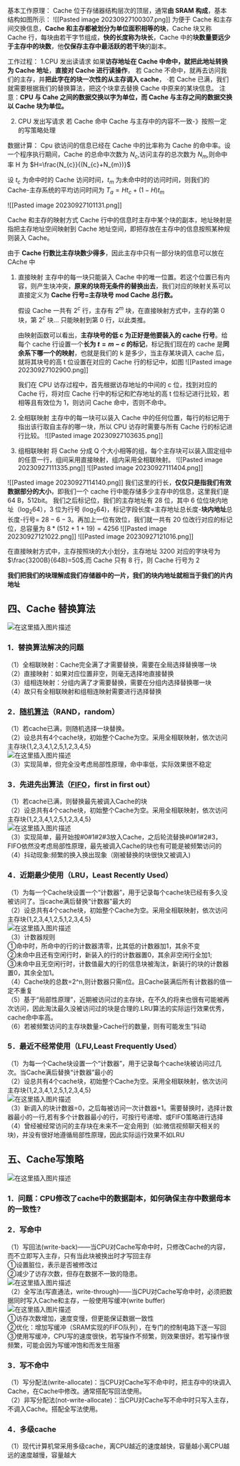基本工作原理：
Cache 位于存储器结构层次的顶层，通常**由 SRAM 构成**，基本结构如图所示：
![[Pasted image 20230927100307.png]]
为便于 Cache 和主存间交换信息，**Cache 和主存都被划分为单位面积相等的块**，Cache 块又称 Cache 行，每块由若干字节组成，**快的长度称为块长**，Cache 中的**块数量要远少于主存中的块数**，他**仅保存主存中最活跃的若干块**的副本。

工作过程：
1.CPU 发出读请求
如果**访存地址在 Cache 中命中，就把此地址转换为 Cache 地址**，**直接对 Cache 进行读操作**，
若 Cache 不命中，就再去访问我们的主存，并**把此字在的块一次性的从主存调入 cache**，
·若 Cache 已满，我们就需要根据我们的替换算法，把这个块拿去替换 Cache 中原来的某块信息。
注意：**CPU 与 Cahe 之间的数据交换以字为单位，而 Cache 与主存之间的数据交换以 Cache 块为单位。**

2. CPU 发出写请求
	若 Cache 命中
		Cache 与主存中的内容不一致-》按照一定的写策略处理

数据计算：
Cpu 欲访问的信息已经在 Cache 中的比率称为 Cache 的命中率。设一个程序执行期间，Cache 的总命中次数为 $N_{c}$,访问主存的总次数为 $N_{m}$,则命中率 H 为 $H=\frac{N_{c}}{(N_{c}+N_{m})}$

设 $t_{c}$ 为命中时的 Cache 访问时间，$t_{m}$ 为未命中时的访问时间，则我们的 Cache-主存系统的平均访问时间为 $T_{a}=Ht_{c}+(1-H)t_{m}$

![[Pasted image 20230927101131.png]]


Cache 和主存的映射方式
Cache 行中的信息时主存中某个块的副本，地址映射是指把主存地址空间映射到 Cache 地址空间，即把存放在主存中的信息按照某种规则装入 Cache。

由于 **Cache 行数比主存块数少得多**，因此主存中只有一部分块的信息可以放在 CAche 中

1. 直接映射
	主存中的每一块只能装入 Cache 中的唯一位置。若这个位置已有内容，则产生块冲突，**原来的块将无条件的替换出去**，我们对应的映射关系可以直接定义为 **Cache 行号=主存块号 mod Cache 总行数。**
	
	假设 Cache 一共有 $2^c$ 行，主存有 $2^m$ 块，在直接映射方式中，主存的第 0 块，第 $2^c$ 块... 只能映射到第 0 行，以此类推。
	
	由映射函数可以看出，**主存块号的低 c 为正好是他要装入的 cache 行号**。给每个 cache 行设置一个**长为 $t=m-c$ 的标记**，标记我们现在的 cache 是**同余系下哪一个的映射**，也就是我们的 k 是多少，当主存某块调入 cache 后，就将其块号的高 t 位设置在对应的 Cache 行的标记中，如图
	![[Pasted image 20230927102900.png]]

	我们在 CPU 访存过程中，首先根据访存地址的中间的 c 位，找到对应的 Cache 行，将对应 Cache 行中的标记和贮存地址的高 t 位标记进行比较，若相等且有效位为 1，则访问 Cache 命中，否则不命中。

2. 全相联映射
	主存中的每一块可以装入 Cache 中的任何位置，每行的标记用于指出该行取自主存的哪一块，所以 CPU 访存时需要与所有 Cache 行的标记进行比较。
	![[Pasted image 20230927103635.png]]

3. 组相联映射
	将 Cache 分成 Q 个大小相等的组，每个主存块可以装入固定组中的任意一行，组间采用直接映射，组内采用全相联映射。
	![[Pasted image 20230927111335.png]]
![[Pasted image 20230927111404.png]]



![[Pasted image 20230927114140.png]]
我们这里的行长，**仅仅只是指我们有效数据部分的大小**，即我们一个 cache 行中能存储多少主存中的信息，这里我们是 64 B，512bit。
我们之后标记位，我们的主存地址有 28 位，其中 6 位位块内地址（$\log_{2}64$），3 位为行号 ($\log_{2} 64)$，标记字段长度=主存地址总长度-**块内地址**总长度-行号= $28-6-3$。再加上一位有效位，我们就一共有 20 位改行对应的标记位，总容量为 $8*(512+1+19)=4256$
![[Pasted image 20230927121022.png]]
![[Pasted image 20230927121016.png]]

在直接映射方式中，主存按照块的大小划分，主存地址 3200 对应的字块号为 $\frac{3200B}{64B}=50$,而 Cache 只有 8 行，则 Cache 行号为 2

**我们把我们的块理解成我们存储器中的一片，我们的块内地址就相当于我们的片内地址**
## 四、Cache 替换算法

![在这里插入图片描述](https://img-blog.csdnimg.cn/11084a779a9b4790a30fb560577c7734.png?x-oss-process=image/watermark,type_d3F5LXplbmhlaQ,shadow_50,text_Q1NETiBA5p-g5qqs6Iy2QA==,size_20,color_FFFFFF,t_70,g_se,x_16)

### 1．替换算法解决的问题

（1）全相联映射：Cache完全满了才需要替换，需要在全局选择替换哪一块  
（2）直接映射：如果对应位置非空，则毫无选择地直接替换  
（3）组相连映射：分组内满了才需要替换，需要在分组内选择替换哪一块  
（4）故只有全相联映射和组相连映射需要进行选择替换

### 2．[随机算法](https://so.csdn.net/so/search?q=%E9%9A%8F%E6%9C%BA%E7%AE%97%E6%B3%95&spm=1001.2101.3001.7020)（RAND，random）

（1）若cache已满，则随机选择一块替换。  
（2）设总共有4个cache块，初始整个Cache为空。采用全相联映射，依次访问主存块{1,2,3,4,1,2,5,1,2,3,4,5}  
![在这里插入图片描述](https://img-blog.csdnimg.cn/a92ce5fda4c8412f963a8c4b7e957439.png?x-oss-process=image/watermark,type_d3F5LXplbmhlaQ,shadow_50,text_Q1NETiBA5p-g5qqs6Iy2QA==,size_20,color_FFFFFF,t_70,g_se,x_16)  
（3）实现简单，但完全没考虑局部性原理，命中率低，实际效果很不稳定

### 3．先进先出算法（[FIFO](https://so.csdn.net/so/search?q=FIFO&spm=1001.2101.3001.7020)，first in first out）

（1）若cache已满，则替换最先被调入Cache的块  
（2）设总共有4个cache块，初始整个Cache为空。采用全相联映射，依次访问主存块{1,2,3,4,1,2,5,1,2,3,4,5}  
![在这里插入图片描述](https://img-blog.csdnimg.cn/8b8af2ecd8e14c89a3edbcd7d9cf8715.png?x-oss-process=image/watermark,type_d3F5LXplbmhlaQ,shadow_50,text_Q1NETiBA5p-g5qqs6Iy2QA==,size_20,color_FFFFFF,t_70,g_se,x_16)  
（3）实现简单，最开始按#0#1#2#3放入Cache，之后轮流替换#0#1#2#3，FIFO依然没考虑局部性原理，最先被调入Cache的块也有可能是被频繁访问的  
（4）抖动现象:频繁的换入换出现象（刚被替换的块很快又被调入)

### 4．近期最少使用（LRU，Least Recently Used）

（1）为每一个Cache块设置一个“计数器”，用于记录每个cache块已经有多久没被访问了。当cache满后替换“计数器”最大的  
（2）设总共有4个cache块，初始整个Cache为空。采用全相联映射，依次访问主存块{1,2,3,4,1,2,5,1,2,3,4,5}  
![在这里插入图片描述](https://img-blog.csdnimg.cn/f5ec220cf6b34eac9a6723b56d166bef.png?x-oss-process=image/watermark,type_d3F5LXplbmhlaQ,shadow_50,text_Q1NETiBA5p-g5qqs6Iy2QA==,size_20,color_FFFFFF,t_70,g_se,x_16)  
（3）计数器规则  
①命中时，所命中的行的计数器清零，比其低的计数器加1，其余不变  
②未命中且还有空闲行时，新装入的行的计数器置0，其余非空闲行全加1;  
③未命中且无空闲行时，计数值最大的行的信息块被淘汰，新装行的块的计数器置0，其余全加1。  
（4）Cache块的总数=2^n,则计数器只需n位。且Cache装满后所有计数器的值一定不重复  
（5）基于“局部性原理”，近期被访问过的主存块，在不久的将来也很有可能被再次访问，因此淘汰最久没被访问过的块是合理的.LRU算法的实际运行效果优秀，cache命中率高。  
（6）若被频繁访问的主存块数量>Cache行的数量，则有可能发生“抖动

### 5．最近不经常使用（LFU,Least Frequently Used）

（1）为每一个Cache块设置一个“计数器”，用于记录每个cache块被访问过几次。当Cache满后替换“计数器”最小的  
（2）设总共有4个cache块，初始整个Cache为空。采用全相联映射，依次访问主存块{1,2,3,4,1,2,5,1,2,3,4,5}  
![在这里插入图片描述](https://img-blog.csdnimg.cn/0fa69c685f614dc28b8db15407fa0753.png)  
（3）新调入的块计数器=0，之后每被访问一次计数器+1。需要替换时，选择计数器最小的一行,若有多个计数器最小的行，可按行号递增、或FIFO策略进行选择  
（4）曾经被经常访问的主存块在未来不一定会用到（如:微信视频聊天相关的块)，并没有很好地遵循局部性原理，因此实际运行效果不如LRU

## 五、Cache写策略

![在这里插入图片描述](https://img-blog.csdnimg.cn/9438fb6cf7794227a7230ded420f7dc3.png?x-oss-process=image/watermark,type_d3F5LXplbmhlaQ,shadow_50,text_Q1NETiBA5p-g5qqs6Iy2QA==,size_20,color_FFFFFF,t_70,g_se,x_16)

### 1．问题：CPU修改了cache中的数据副本，如何确保主存中数据母本的一致性?

### 2．写命中

（1）写回法(write-back)——当CPU对Cache写命中时，只修改Cache的内容，而不立即写入主存，只有当此块被换出时才写回主存  
①设置脏位，表示是否被修改过  
②减少了访存次数，但存在数据不一致的隐患。  
![在这里插入图片描述](https://img-blog.csdnimg.cn/6138ca4b3105483081352e69203cfdd4.png?x-oss-process=image/watermark,type_d3F5LXplbmhlaQ,shadow_50,text_Q1NETiBA5p-g5qqs6Iy2QA==,size_20,color_FFFFFF,t_70,g_se,x_16)  
（2）全写法(写直通法，write-through)——当CPU对Cache写命中时，必须把数据同时写入Cache和主存，一般使用写缓冲(write buffer)  
![在这里插入图片描述](https://img-blog.csdnimg.cn/578547f6dc314b10bff8cfae2c1e1fb9.png?x-oss-process=image/watermark,type_d3F5LXplbmhlaQ,shadow_50,text_Q1NETiBA5p-g5qqs6Iy2QA==,size_20,color_FFFFFF,t_70,g_se,x_16)  
①访存次数增加，速度变慢，但更能保证数据一致性  
②优化：增加写缓冲（SRAM实现的FIFO队列），在专门的控制电路下逐一写回  
③使用写缓冲，CPU写的速度很快，若写操作不频繁，则效果很好。若写操作很频繁，可能会因为写缓冲饱和而发生阻塞

### 3．写不命中

（1）写分配法(write-allocate)：当CPU对Cache写不命中时，把主存中的块调入Cache，在Cache中修改。通常搭配写回法使用。  
（2）非写分配法(not-write-allocate)：当CPU对Cache写不命中时只写入主存，不调入Cache。搭配全写法使用。

### 4．多级cache

（1）现代计算机常采用多级cache，离CPU越近的速度越快，容量越小离CPU越远的速度越慢，容量越大

